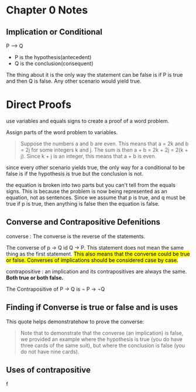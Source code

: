 # Chapter 0 Notes

## Implication or Conditional

P --> Q

- P is the hypothesis(antecedent)
- Q is the conclusion(consequent)

The thing about it is the only way the statement can be false is if P is true and then Q is false. Any other scenario would yield true. 


# **Direct Proofs**

use variables and equals signs to create a proof of a word problem.       

Assign parts of the word problem to variables.   

>Suppose the numbers a and b are even. This means that
a = 2k and b = 2j for some integers k and j. The sum is then
a + b = 2k + 2j = 2(k + j). Since k + j is an integer, this means that
a + b is even.


since every other scenario yields true, the only way for a conditional to be false is if the hypothesis is true but the conclusion is not. 


the equation is broken into two parts but you can't tell from the equals signs. This is because the problem is now being represented as an equation, not as sentences. Since we assume that p is true, and q must be true if p is true, then anything is false then the equation is false.    

## **Converse and Contrapositive Defenitions**

converse
:  The converse is the reverse of the statements.      

The converse of p &#8594; Q id Q &#8594; P. This statement does not mean the same thing as the first statement. <mark>This also means that the converse could be true or false. Converses of implications should be considered case by case.</mark>



contrapositive
: an implication and its contrapositives are always the same. **Both true or both false.**   

The Contrapositive of P &#8594; Q is ¬ P &#8594; ¬Q   



## Finding if Converse is true or false and is uses
This quote helps demonstratehow to prove the converse:  
>Note that to demonstrate that the converse (an
implication) is false, we provided an example where the hypothesis
is true (you do have three cards of the same suit), but where the
conclusion is false (you do not have nine cards).


## Uses of contrapositive
f


